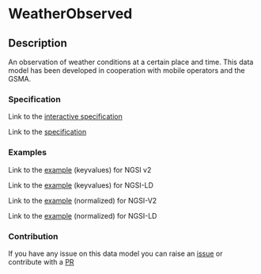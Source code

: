 # WeatherObserved

## Description 

An observation of weather conditions at a certain place and time. This data
model has been developed in cooperation with mobile operators and the GSMA.

### Specification

Link to the [interactive specification](https://swagger.lab.fiware.org/?url=https://smart-data-models.github.io/dataModel.Weather/WeatherObserved/swagger.yaml)

Link to the [specification](https://smart-data-models.github.io/dataModel.Weather/WeatherObserved/doc/spec.md)
### Examples

Link to the [example](https://smart-data-models.github.io/dataModel.Weather/WeatherObserved/examples/example.json) (keyvalues) for NGSI v2

Link to the [example](https://smart-data-models.github.io/dataModel.Weather/WeatherObserved/examples/example.jsonld) (keyvalues) for NGSI-LD

Link to the [example](https://smart-data-models.github.io/dataModel.Weather/WeatherObserved/examples/example-normalized.json) (normalized) for NGSI-V2

Link to the [example](https://smart-data-models.github.io/dataModel.Weather/WeatherObserved/examples/example-normalized.jsonld) (normalized) for NGSI-LD
### Contribution

 If you have any issue on this data model you can raise an [issue](https://github.com/smart-data-models/dataModel.Weather/issues)  or contribute with a [PR](https://github.com/smart-data-models/dataModel.Weather/pulls)